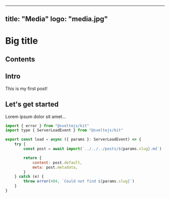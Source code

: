 
---
title: "Media"
logo: "media.jpg"
---

# Big title

## Contents

## Intro

This is my first post!

## Let's get started

Lorem ipsum dolor sit amet...

```js
import { error } from "@sveltejs/kit"
import type { ServerLoadEvent } from "@sveltejs/kit"

export const load = async ({ params }: ServerLoadEvent) => {
    try {
        const post = await import(`../../../posts/${params.slug}.md`)

        return {
            content: post.default,
            meta: post.metadata,
        }
    } catch (e) {
        throw error(404, `Could not find ${params.slug}`)
    }
}
```
